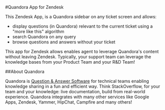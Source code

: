 #Quandora App for Zendesk

This Zendesk App, is a Quandora sidebar on any ticket screen and allows:
- display questions (in Quandora) relevant to the current ticket using a "more like this" algorithm
- search Quandora on any query
- browse questions and answers without your ticket

This app for Zendesk allows enables agent to leverage Quandora's content without leaving Zendesk. Typically, your support team can leverage the knowledge bases from your Product Team and your R&D Team!

##About Quandora

Quandora is [Question & Answer Software][quandora] for technical teams enabling knowledge sharing in a fun and efficient way. Think StackOverflow, for your team and your knowledge: live documentation, build from real-world experience. Quandora integrates with many other services like Google Apps, Zendesk, Yammer, HipChat, Campfire and many others!

[quandora]: http://www.quandora.com